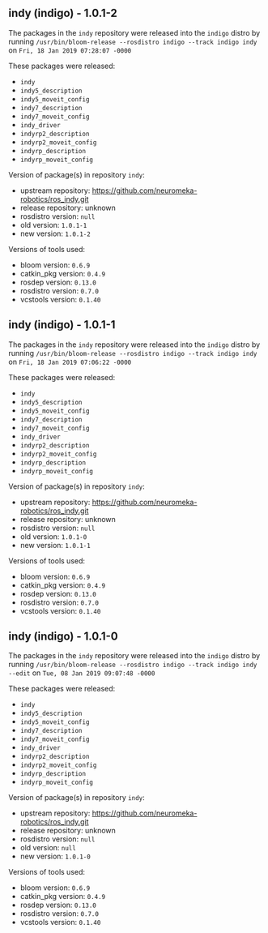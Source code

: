 ## indy (indigo) - 1.0.1-2

The packages in the `indy` repository were released into the `indigo` distro by running `/usr/bin/bloom-release --rosdistro indigo --track indigo indy` on `Fri, 18 Jan 2019 07:28:07 -0000`

These packages were released:
- `indy`
- `indy5_description`
- `indy5_moveit_config`
- `indy7_description`
- `indy7_moveit_config`
- `indy_driver`
- `indyrp2_description`
- `indyrp2_moveit_config`
- `indyrp_description`
- `indyrp_moveit_config`

Version of package(s) in repository `indy`:

- upstream repository: https://github.com/neuromeka-robotics/ros_indy.git
- release repository: unknown
- rosdistro version: `null`
- old version: `1.0.1-1`
- new version: `1.0.1-2`

Versions of tools used:

- bloom version: `0.6.9`
- catkin_pkg version: `0.4.9`
- rosdep version: `0.13.0`
- rosdistro version: `0.7.0`
- vcstools version: `0.1.40`


## indy (indigo) - 1.0.1-1

The packages in the `indy` repository were released into the `indigo` distro by running `/usr/bin/bloom-release --rosdistro indigo --track indigo indy` on `Fri, 18 Jan 2019 07:06:22 -0000`

These packages were released:
- `indy`
- `indy5_description`
- `indy5_moveit_config`
- `indy7_description`
- `indy7_moveit_config`
- `indy_driver`
- `indyrp2_description`
- `indyrp2_moveit_config`
- `indyrp_description`
- `indyrp_moveit_config`

Version of package(s) in repository `indy`:

- upstream repository: https://github.com/neuromeka-robotics/ros_indy.git
- release repository: unknown
- rosdistro version: `null`
- old version: `1.0.1-0`
- new version: `1.0.1-1`

Versions of tools used:

- bloom version: `0.6.9`
- catkin_pkg version: `0.4.9`
- rosdep version: `0.13.0`
- rosdistro version: `0.7.0`
- vcstools version: `0.1.40`


## indy (indigo) - 1.0.1-0

The packages in the `indy` repository were released into the `indigo` distro by running `/usr/bin/bloom-release --rosdistro indigo --track indigo indy --edit` on `Tue, 08 Jan 2019 09:07:48 -0000`

These packages were released:
- `indy`
- `indy5_description`
- `indy5_moveit_config`
- `indy7_description`
- `indy7_moveit_config`
- `indy_driver`
- `indyrp2_description`
- `indyrp2_moveit_config`
- `indyrp_description`
- `indyrp_moveit_config`

Version of package(s) in repository `indy`:

- upstream repository: https://github.com/neuromeka-robotics/ros_indy.git
- release repository: unknown
- rosdistro version: `null`
- old version: `null`
- new version: `1.0.1-0`

Versions of tools used:

- bloom version: `0.6.9`
- catkin_pkg version: `0.4.9`
- rosdep version: `0.13.0`
- rosdistro version: `0.7.0`
- vcstools version: `0.1.40`


